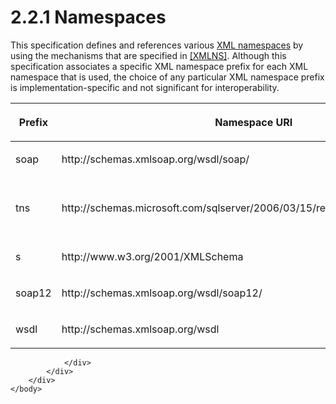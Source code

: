 <html dir="LTR" xmlns:mshelp="http://msdn.microsoft.com/mshelp" xmlns:ddue="http://ddue.schemas.microsoft.com/authoring/2003/5" xmlns:xlink="http://www.w3.org/1999/xlink" xmlns:tool="http://www.microsoft.com/tooltip">
    <head>
        <meta http-equiv="Content-Type" content="text/html; CHARSET=utf-8"></meta>
        <meta name="save" content="history"></meta>
        <title>2.2.1 Namespaces</title>
        <xml>
            <mshelp:toctitle title="2.2.1 Namespaces"></mshelp:toctitle>
            <mshelp:rltitle title="[MS-RSWSSFA]: Namespaces"></mshelp:rltitle>
            <mshelp:keyword index="A" term="e18c4c59-154a-4c0f-b13b-88fd0b3e0197"></mshelp:keyword>
            <mshelp:attr name="DCSext.ContentType" value="open specification"></mshelp:attr>
            <mshelp:attr name="AssetID" value="e18c4c59-154a-4c0f-b13b-88fd0b3e0197"></mshelp:attr>
            <mshelp:attr name="TopicType" value="kbRef"></mshelp:attr>
            <mshelp:attr name="DCSext.Title" value="[MS-RSWSSFA]: Namespaces" />
        </xml>
    </head>
    <body>
        <div id="header">
            <h1 class="heading">2.2.1 Namespaces</h1>
        </div>
        <div id="mainSection">
            <div id="mainBody">
                <div id="allHistory" class="saveHistory"></div>
                <div id="sectionSection0" class="section" name="collapseableSection">
                    

<p>This specification defines and references various <a href="74870060-537e-429d-95e1-0b0783092fb6.html#gt_485f05b3-df3b-45ac-b8bf-d05f5d185a24">XML namespaces</a> by using the
mechanisms that are specified in <a href="https://go.microsoft.com/fwlink/?LinkId=191840">[XMLNS]</a>. Although
this specification associates a specific XML namespace prefix for each XML
namespace that is used, the choice of any particular XML namespace prefix is
implementation-specific and not significant for interoperability. </p>

<table>
 <thead>
  <tr>
   <th>
   <p>Prefix</p>
   </th>
   <th>
   <p>Namespace URI</p>
   </th>
   <th>
   <p>Reference</p>
   </th>
  </tr>
 </thead>
 <tr>
  <td>
  <p>soap</p>
  </td>
  <td>
  <p>http://schemas.xmlsoap.org/wsdl/soap/</p>
  </td>
  <td>
  <p><a href="https://go.microsoft.com/fwlink/?LinkId=90577">[WSDL]</a></p>
  </td>
 </tr>
 <tr>
  <td>
  <p>tns</p>
  </td>
  <td>
  <p>http://schemas.microsoft.com/sqlserver/2006/03/15/reporting/reportingservices</p>
  </td>
  <td>
  <p>Defined in <a href="6a4b0af6-4c00-4cf0-a6cb-3225dddb0293.html">Appendix A</a> of this
  document</p>
  </td>
 </tr>
 <tr>
  <td>
  <p>s</p>
  </td>
  <td>
  <p>http://www.w3.org/2001/XMLSchema</p>
  </td>
  <td>
  <p><a href="https://go.microsoft.com/fwlink/?LinkId=90608">[XMLSCHEMA1]</a></p>
  </td>
 </tr>
 <tr>
  <td>
  <p>soap12</p>
  </td>
  <td>
  <p>http://schemas.xmlsoap.org/wsdl/soap12/</p>
  </td>
  <td>
  <p>[WSDL]</p>
  </td>
 </tr>
 <tr>
  <td>
  <p>wsdl</p>
  </td>
  <td>
  <p>http://schemas.xmlsoap.org/wsdl</p>
  </td>
  <td>
  <p>[WSDL]</p>
  </td>
 </tr>
</table>

<p> </p>


                </div>
            </div>
        </div>
    </body>
</html>